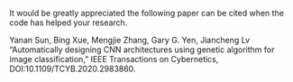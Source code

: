 It would be greatly appreciated the following paper can be cited when the code has helped your research.

Yanan Sun, Bing Xue, Mengjie Zhang, Gary G. Yen, Jiancheng Lv “Automatically designing CNN architectures using genetic algorithm for image classification,” IEEE Transactions on Cybernetics, DOI:10.1109/TCYB.2020.2983860.
